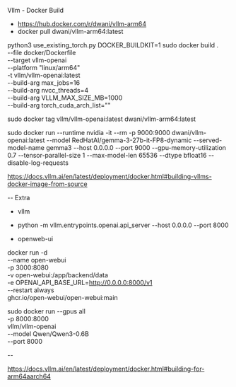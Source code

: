 Vllm - Docker Build

- https://hub.docker.com/r/dwani/vllm-arm64 
- docker pull dwani/vllm-arm64:latest

python3 use_existing_torch.py
DOCKER_BUILDKIT=1 sudo docker build . \
--file docker/Dockerfile \
--target vllm-openai \
--platform "linux/arm64" \
-t vllm/vllm-openai:latest \
--build-arg max_jobs=16 \
--build-arg nvcc_threads=4 \
--build-arg VLLM_MAX_SIZE_MB=1000 \
--build-arg torch_cuda_arch_list=""

sudo docker tag vllm/vllm-openai:latest dwani/vllm-arm64:latest


sudo docker run --runtime nvidia -it --rm -p 9000:9000 dwani/vllm-openai:latest --model RedHatAI/gemma-3-27b-it-FP8-dynamic --served-model-name gemma3 --host 0.0.0.0 --port 9000 --gpu-memory-utilization 0.7 --tensor-parallel-size 1 --max-model-len 65536 --dtype bfloat16 --disable-log-requests
 





https://docs.vllm.ai/en/latest/deployment/docker.html#building-vllms-docker-image-from-source

<!-- 

  sudo docker run --runtime nvidia --gpus all \
  -p 8000:8000 \
  vllm/vllm-openai \
  --model Qwen/Qwen3-0.6B \
  --port 8000

  sudo docker run --gpus all \
  -p 8000:8000 \
  vllm/vllm-openai \
  --model Qwen/Qwen3-0.6B \
  --port 8000

-->
-- 
Extra
- vllm
 - python -m vllm.entrypoints.openai.api_server --host 0.0.0.0 --port 8000

- openweb-ui

docker run -d \
    --name open-webui \
    -p 3000:8080 \
    -v open-webui:/app/backend/data \
    -e OPENAI_API_BASE_URL=http://0.0.0.0:8000/v1 \
    --restart always \
    ghcr.io/open-webui/open-webui:main

  sudo docker run --gpus all \
  -p 8000:8000 \
  vllm/vllm-openai \
  --model Qwen/Qwen3-0.6B \
  --port 8000


--

https://docs.vllm.ai/en/latest/deployment/docker.html#building-for-arm64aarch64

